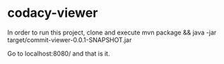 # codacy-viewer

In order to run this project, clone and execute mvn package && java -jar target/commit-viewer-0.0.1-SNAPSHOT.jar

Go to localhost:8080/ and that is it.
